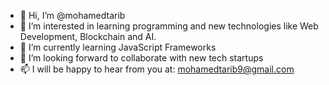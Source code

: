 - 👋 Hi, I’m @mohamedtarib
- 👀 I’m interested in learning programming and new technologies like Web Development, Blockchain and AI.
- 🌱 I’m currently learning JavaScript Frameworks
- 💞️ I’m looking forward to collaborate with new tech startups
- 📫 I will be happy to hear from you at: mohamedtarib9@gmail.com

<!---
mohamedtarib/mohamedtarib is a ✨ special ✨ repository because its `README.md` (this file) appears on your GitHub profile.
You can click the Preview link to take a look at your changes.
--->
